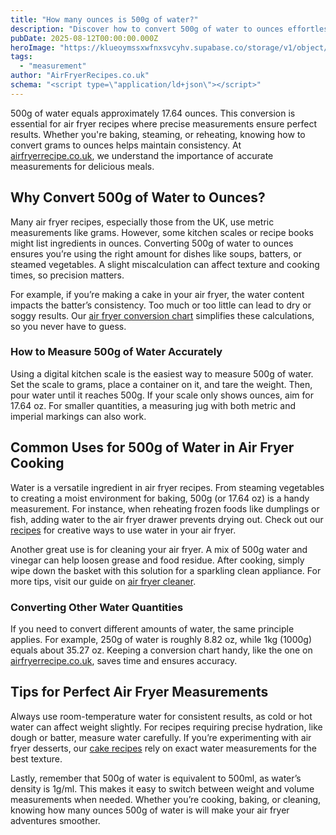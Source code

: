 ```yaml
---
title: "How many ounces is 500g of water?"
description: "Discover how to convert 500g of water to ounces effortlessly for precise air fryer recipes. Perfect measurements every time!"
pubDate: 2025-08-12T00:00:00.000Z
heroImage: "https://klueoymssxwfnxsvcyhv.supabase.co/storage/v1/object/public/md/how-many-ounces-is-500g-of-water-f08fdfb2.webp"
tags:
  - "measurement"
author: "AirFryerRecipes.co.uk"
schema: "<script type=\"application/ld+json\"></script>"
---
```


<p>500g of water equals approximately 17.64 ounces. This conversion is essential for air fryer recipes where precise measurements ensure perfect results. Whether you're baking, steaming, or reheating, knowing how to convert grams to ounces helps maintain consistency. At <a href=https://www.airfryerrecipe.co.uk>airfryerrecipe.co.uk</a>, we understand the importance of accurate measurements for delicious meals.</p>  

<h2>Why Convert 500g of Water to Ounces?</h2>  
<p>Many air fryer recipes, especially those from the UK, use metric measurements like grams. However, some kitchen scales or recipe books might list ingredients in ounces. Converting 500g of water to ounces ensures you’re using the right amount for dishes like soups, batters, or steamed vegetables. A slight miscalculation can affect texture and cooking times, so precision matters.</p>  

<p>For example, if you’re making a cake in your air fryer, the water content impacts the batter’s consistency. Too much or too little can lead to dry or soggy results. Our <a href=https://www.airfryerrecipe.co.uk/air-fryer-conversion-chart>air fryer conversion chart</a> simplifies these calculations, so you never have to guess.</p>  

<h3>How to Measure 500g of Water Accurately</h3>  
<p>Using a digital kitchen scale is the easiest way to measure 500g of water. Set the scale to grams, place a container on it, and tare the weight. Then, pour water until it reaches 500g. If your scale only shows ounces, aim for 17.64 oz. For smaller quantities, a measuring jug with both metric and imperial markings can also work.</p>  

<h2>Common Uses for 500g of Water in Air Fryer Cooking</h2>  
<p>Water is a versatile ingredient in air fryer recipes. From steaming vegetables to creating a moist environment for baking, 500g (or 17.64 oz) is a handy measurement. For instance, when reheating frozen foods like dumplings or fish, adding water to the air fryer drawer prevents drying out. Check out our <a href=https://www.airfryerrecipe.co.uk/recipes>recipes</a> for creative ways to use water in your air fryer.</p>  

<p>Another great use is for cleaning your air fryer. A mix of 500g water and vinegar can help loosen grease and food residue. After cooking, simply wipe down the basket with this solution for a sparkling clean appliance. For more tips, visit our guide on <a href=https://www.airfryerrecipe.co.uk/air-fryer-cleaner>air fryer cleaner</a>.</p>  

<h3>Converting Other Water Quantities</h3>  
<p>If you need to convert different amounts of water, the same principle applies. For example, 250g of water is roughly 8.82 oz, while 1kg (1000g) equals about 35.27 oz. Keeping a conversion chart handy, like the one on <a href=https://www.airfryerrecipe.co.uk>airfryerrecipe.co.uk</a>, saves time and ensures accuracy.</p>  

<h2>Tips for Perfect Air Fryer Measurements</h2>  
<p>Always use room-temperature water for consistent results, as cold or hot water can affect weight slightly. For recipes requiring precise hydration, like dough or batter, measure water carefully. If you’re experimenting with air fryer desserts, our <a href=https://www.airfryerrecipe.co.uk/recipe-category/cakes>cake recipes</a> rely on exact water measurements for the best texture.</p>  

<p>Lastly, remember that 500g of water is equivalent to 500ml, as water’s density is 1g/ml. This makes it easy to switch between weight and volume measurements when needed. Whether you’re cooking, baking, or cleaning, knowing how many ounces 500g of water is will make your air fryer adventures smoother.</p>